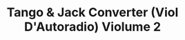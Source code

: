 ---
published: true
title: 'Tango & Jack Converter (Viol D''Autoradio) Violume 2'
collection: ailleurs
release_date: '2016-04-11 00:00:00'
image:
    user/pages/01.Emissions/ailleurs-126/ouiedire_ailleurs-126_cover-1.png: { name: ouiedire_ailleurs-126_cover-1.png, type: image/png, size: 179067, path: user/pages/01.Emissions/ailleurs-126/ouiedire_ailleurs-126_cover-1.png }
number: '126'
slug: ailleurs-126
taxonomy:
    dj: 'Dj Holowestcaust & Dj Cran d''arrêt'
    artist: {  }
playlists:
    - { title: null, tracks: {  } }
presentation: ''
image_hd:
    user/pages/01.Emissions/ailleurs-126/ouiedire_ailleurs-126_cover_hd.png: { name: ouiedire_ailleurs-126_cover_hd.png, type: image/png, size: 1506712, path: user/pages/01.Emissions/ailleurs-126/ouiedire_ailleurs-126_cover_hd.png }

---